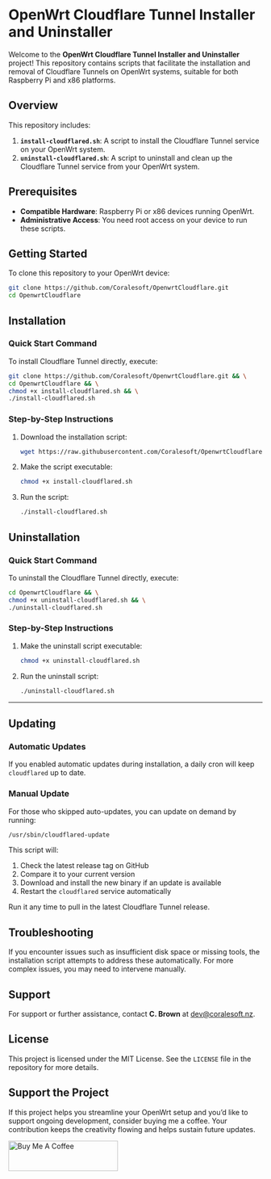 # OpenWrt Cloudflare Tunnel Installer and Uninstaller

Welcome to the **OpenWrt Cloudflare Tunnel Installer and Uninstaller** project! This repository contains scripts that facilitate the installation and removal of Cloudflare Tunnels on OpenWrt systems, suitable for both Raspberry Pi and x86 platforms.

## Overview
This repository includes:
1. **`install-cloudflared.sh`**: A script to install the Cloudflare Tunnel service on your OpenWrt system.  
2. **`uninstall-cloudflared.sh`**: A script to uninstall and clean up the Cloudflare Tunnel service from your OpenWrt system.

## Prerequisites
- **Compatible Hardware**: Raspberry Pi or x86 devices running OpenWrt.  
- **Administrative Access**: You need root access on your device to run these scripts.  

## Getting Started
To clone this repository to your OpenWrt device:
```bash
git clone https://github.com/Coralesoft/OpenwrtCloudflare.git
cd OpenwrtCloudflare
```

## Installation

### Quick Start Command
To install Cloudflare Tunnel directly, execute:
```bash
git clone https://github.com/Coralesoft/OpenwrtCloudflare.git && \
cd OpenwrtCloudflare && \
chmod +x install-cloudflared.sh && \
./install-cloudflared.sh
```

### Step-by-Step Instructions
1. Download the installation script:
    ```bash
    wget https://raw.githubusercontent.com/Coralesoft/OpenwrtCloudflare/main/install-cloudflared.sh
    ```
2. Make the script executable:
    ```bash
    chmod +x install-cloudflared.sh
    ```
3. Run the script:
    ```bash
    ./install-cloudflared.sh
    ```

## Uninstallation

### Quick Start Command
To uninstall the Cloudflare Tunnel directly, execute:
```bash
cd OpenwrtCloudflare && \
chmod +x uninstall-cloudflared.sh && \
./uninstall-cloudflared.sh
```

### Step-by-Step Instructions
1. Make the uninstall script executable:
    ```bash
    chmod +x uninstall-cloudflared.sh
    ```
2. Run the uninstall script:
    ```bash
    ./uninstall-cloudflared.sh
    ```

---

## Updating

### Automatic Updates  
If you enabled automatic updates during installation, a daily cron will keep `cloudflared` up to date.

### Manual Update  
For those who skipped auto-updates, you can update on demand by running:
```bash
/usr/sbin/cloudflared-update
```
This script will:  
1. Check the latest release tag on GitHub  
2. Compare it to your current version  
3. Download and install the new binary if an update is available  
4. Restart the `cloudflared` service automatically  

Run it any time to pull in the latest Cloudflare Tunnel release.

## Troubleshooting
If you encounter issues such as insufficient disk space or missing tools, the installation script attempts to address these automatically. For more complex issues, you may need to intervene manually.

## Support
For support or further assistance, contact **C. Brown** at [dev@coralesoft.nz](mailto:dev@coralesoft.nz).

## License
This project is licensed under the MIT License. See the `LICENSE` file in the repository for more details.

## Support the Project

If this project helps you streamline your OpenWrt setup and you’d like to support ongoing development, consider buying me a coffee. Your contribution keeps the creativity flowing and helps sustain future updates.

<a href="https://www.buymeacoffee.com/r6zt79njh5m" target="_blank">  
  <img src="https://cdn.buymeacoffee.com/buttons/v2/default-yellow.png" alt="Buy Me A Coffee" style="height:60px;width:217px;" />  
</a>
